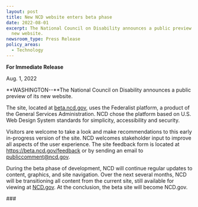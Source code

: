 ```yaml
---
layout: post
title: New NCD website enters beta phase
date: 2022-08-01
excerpt: The National Council on Disability announces a public preview of its
  new website.
newsroom_type: Press Release
policy_areas:
  - Technology
---
```

**For Immediate Release**

Aug. 1, 2022

**WASHINGTON--**The National Council on Disability announces a public preview of its new website.

The site, located at [beta.ncd.gov](https://beta.ncd.gov/), uses the Federalist platform, a product of the General Services Administration. NCD chose the platform based on U.S. Web Design System standards for simplicity, accessibility and security.

Visitors are welcome to take a look and make recommendations to this early in-progress version of the site. NCD welcomes stakeholder input to improve all aspects of the user experience. The site feedback form is located at https://beta.ncd.gov/feedback or by sending an email to publiccomment@ncd.gov.

During the beta phase of development, NCD will continue regular updates to content, graphics, and site navigation. Over the next several months, NCD will be transitioning all content from the current site, still available for viewing at [NCD.gov](https://ncd.gov/). At the conclusion, the beta site will become NCD.gov. 

\###